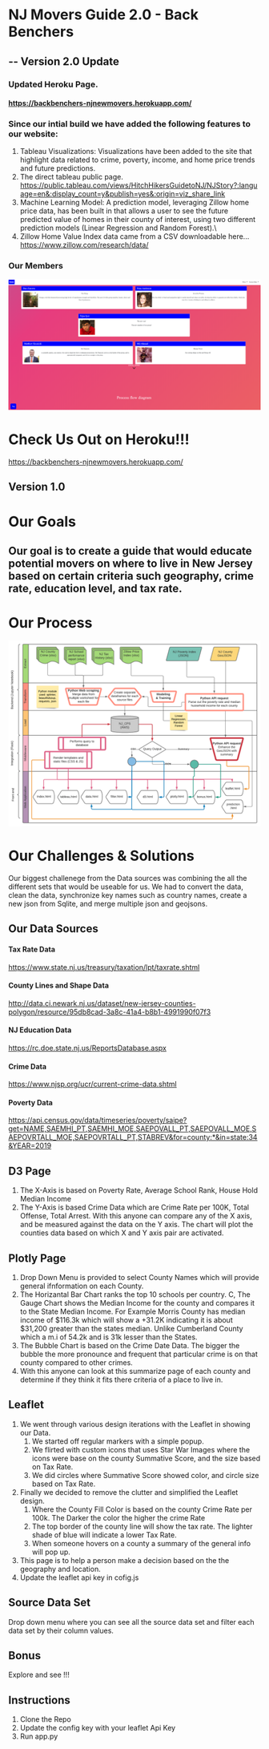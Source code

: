 # NJ Movers Guide 2.0 - Back Benchers

## -- Version 2.0 Update


### Updated Heroku Page.
#### https://backbenchers-njnewmovers.herokuapp.com/


### Since our intial build we have added the following features to our website:
1. Tableau Visualizations: Visualizations have been added to the site that highlight data related to crime, poverty, income, and home price trends and future predictions.
2. The direct tableau public page. https://public.tableau.com/views/HitchHikersGuidetoNJ/NJStory?:language=en&:display_count=y&publish=yes&:origin=viz_share_link
3. Machine Learning Model: A prediction model, leveraging Zillow home price data, has been built in that allows a user to see the future predicted value of homes in their county of interest, using two different prediction models (Linear Regression and Random Forest).\
4. Zillow Home Value Index data came from a CSV downloadable here... https://www.zillow.com/research/data/ 

### Our Members
![Intro](team_photo.png)

# Check Us Out on Heroku!!!
https://backbenchers-njnewmovers.herokuapp.com/


## Version 1.0

# Our Goals
## Our goal is to create a guide that would educate potential movers on where to live in New Jersey based on certain criteria such geography, crime rate, education level, and tax rate.

# Our Process
![Flow](updated_flow_diagram.png)

# Our Challenges & Solutions

Our biggest challenege from the Data sources was combining the all the different sets that would be useable for us. We had to convert the data, clean the data, synchronize key names such as country names, create a new json from Sqlite, and merge multiple json and geojsons. 


## Our Data Sources

 #### Tax Rate Data
 https://www.state.nj.us/treasury/taxation/lpt/taxrate.shtml
 #### County Lines and Shape Data
 http://data.ci.newark.nj.us/dataset/new-jersey-counties-polygon/resource/95db8cad-3a8c-41a4-b8b1-4991990f07f3
 #### NJ Education Data
 https://rc.doe.state.nj.us/ReportsDatabase.aspx
 #### Crime Data
 https://www.njsp.org/ucr/current-crime-data.shtml
 #### Poverty Data
https://api.census.gov/data/timeseries/poverty/saipe?get=NAME,SAEMHI_PT,SAEMHI_MOE,SAEPOVALL_PT,SAEPOVALL_MOE,SAEPOVRTALL_MOE,SAEPOVRTALL_PT,STABREV&for=county:*&in=state:34&YEAR=2019


## D3 Page
  1) The X-Axis is based on Poverty Rate, Average School Rank, House Hold Median Income
  2) The Y-Axis is based Crime Data which are Crime Rate per 100K, Total Offense, Total Arrest.
With this anyone can compare any of the X axis, and be measured against the data on the Y axis. The chart will plot the counties data based on which X and Y axis pair are activated.

## Plotly Page
 1. Drop Down Menu is provided to select County Names which will provide general ifnformation on each County.
 2. The Horizantal Bar Chart ranks the top 10 schools per country.
 C, The Gauge Chart shows the Median Income for the county and compares it to the State Median Income. For Example Morris County has median income of $116.3k which will show a +31.2K indicating it is about $31,200 greater than the states median. Unlike Cumberland County which a m.i of 54.2k and is 31k lesser than the States.
 3. The Bubble Chart is based on the Crime Date Data. The bigger the bubble the more pronounce and frequent that particular crime is on that county compared to other crimes.
 4. With this anyone can look at this summarize page of each county and determine if they think it fits there criteria of a place to live in.
 
 ## Leaflet
  1. We went through various design iterations with the Leaflet in showing our Data. 
     1. We started off regular markers with a simple popup.
     2. We flirted with custom icons that uses Star War Images where the icons were base on the county Summative Score, and the size based on Tax Rate.
     3. We did circles where Summative Score showed color, and circle size based on Tax Rate.
  2. Finally we decided to remove the clutter and simplified the Leaflet design.
     1. Where the County Fill Color is based on the county Crime Rate per 100k. The Darker the color the higher the crime Rate
     2. The top border of the county line will show the tax rate. The lighter shade of blue will indicate a lower Tax Rate.
     3. When someone hovers on a county a summary of the general info will pop up.
  3. This page is to help a person make a decision based on the the geography and location.
  4. Update the leaflet api key in cofig.js


  
  ## Source Data Set
  Drop down menu where you can see all the source data set and filter each data set by their column values.
  
  
  ## Bonus
   Explore and see !!!

  ## Instructions
  1. Clone the Repo
  2. Update the config key with your leaflet Api Key
  3. Run app.py
